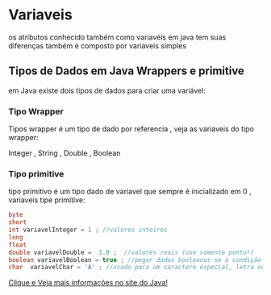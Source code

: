 # Variaveis
os atributos conhecido também como variavéis em java tem suas diferenças também é composto por variaveis simples 

## Tipos de Dados em Java  Wrappers e primitive
em Java existe dois tipos de dados para criar uma variável:

### Tipo Wrapper 
Tipos wrapper é um tipo de dado por referencia , veja as variaveis do tipo wrapper:

Integer , String , Double , Boolean


### Tipo primitive 

tipo primitivo é um tipo dado de variavel que sempre é inicializado em 0 , variaveis tipe primitive:

~~~java
byte 
short
int variavelInteger = 1 ; //valores inteiros
long 
float                             
double variavelDouble =  1.0 ;  //valores reais (use somente ponto!)
boolean variavelBoolean = true ; //pegar dados booleanos se a condição é verdadeiro ou falso. (true or false)
char  variavelChar = 'A' ; //usado para um caractere especial, letra ou numero
~~~

<a href="https://docs.oracle.com/javase/tutorial/java/nutsandbolts/datatypes.html"> Clique e Veja mais informações no site do Java!</a>

